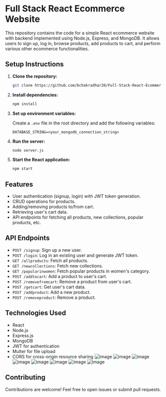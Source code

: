 # Full Stack React Ecommerce Website

This repository contains the code for a simple React ecommerce website with backend implemented using Node.js, Express, and MongoDB. It allows users to sign up, log in, browse products, add products to cart, and perform various other ecommerce functionalities.

## Setup Instructions

1. **Clone the repository:**

   ```bash
   git clone https://github.com/bchakradhar20/Full-Stack-React-Ecommerce-Website.git
   ```

2. **Install dependencies:**

   ```bash
   npm install
   ```

3. **Set up environment variables:**

   Create a `.env` file in the root directory and add the following variables:

   ```
   DATABASE_STRING=<your_mongodb_connection_string>
   ```

4. **Run the server:**

   ```bash
   node server.js
   ```

5. **Start the React application:**

   ```bash
   npm start
   ```

## Features

- User authentication (signup, login) with JWT token generation.
- CRUD operations for products.
- Adding/removing products to/from cart.
- Retrieving user's cart data.
- API endpoints for fetching all products, new collections, popular products, etc.

## API Endpoints

- `POST /signup`: Sign up a new user.
- `POST /login`: Log in an existing user and generate JWT token.
- `GET /allproducts`: Fetch all products.
- `GET /newcollections`: Fetch new collections.
- `GET /popularinwomen`: Fetch popular products in women's category.
- `POST /addtocart`: Add a product to user's cart.
- `POST /removefromcart`: Remove a product from user's cart.
- `POST /getcart`: Get user's cart data.
- `POST /addproduct`: Add a new product.
- `POST /removeproduct`: Remove a product.

## Technologies Used

- React
- Node.js
- Express.js
- MongoDB
- JWT for authentication
- Multer for file upload
- CORS for cross-origin resource sharing
  ![image](https://github.com/user-attachments/assets/934e5e04-1474-495d-9ba4-1cb2bd265f9e)
  ![image](https://github.com/user-attachments/assets/aaf8e5fc-d539-42e9-8534-7d7391e09404)
  ![image](https://github.com/user-attachments/assets/3cf6ff7c-28bc-4034-a969-a7a6abfbbb31)
  ![image](https://github.com/user-attachments/assets/ca26e96b-2b36-4e4f-aede-4658cc3bff10)
  ![image](https://github.com/user-attachments/assets/9c6ab742-47c7-4d16-8273-d3b666306713)
  ![image](https://github.com/user-attachments/assets/a5059b6b-3ed8-44a5-9b71-e8b94fc7f746)
  ![image](https://github.com/user-attachments/assets/e56dca7c-e2e3-4b7f-b7dd-ef2823dbe9d1)
  ![image](https://github.com/user-attachments/assets/dc4cff0d-4242-4439-8842-738cd1d20663)









## Contributing

Contributions are welcome! Feel free to open issues or submit pull requests.
